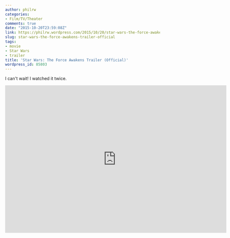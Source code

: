```yaml
---
author: philrw
categories:
- Film/TV/Theater
comments: true
date: "2015-10-20T23:59:08Z"
link: https://philrw.wordpress.com/2015/10/20/star-wars-the-force-awakens-trailer-official/
slug: star-wars-the-force-awakens-trailer-official
tags:
- movie
- Star Wars
- trailer
title: 'Star Wars: The Force Awakens Trailer (Official)'
wordpress_id: 85803
---
```


I can't wait! I watched it twice.

<iframe width="720" height="480" src="https://www.youtube.com/embed/sGbxmsDFVnE" frameborder="0" allow="autoplay; encrypted-media" allowfullscreen></iframe>
